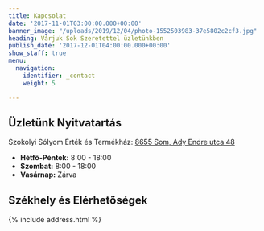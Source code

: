 ```yaml
---
title: Kapcsolat
date: '2017-11-01T03:00:00.000+00:00'
banner_image: "/uploads/2019/12/04/photo-1552503983-37e5802c2cf3.jpg"
heading: Várjuk Sok Szeretettel üzletünkben
publish_date: '2017-12-01T04:00:00.000+00:00'
show_staff: true
menu:
  navigation:
    identifier: _contact
    weight: 5

---
```

## Üzletünk Nyitvatartás

Szokolyi Sólyom Érték és Termékház:
[8655 Som, Ady Endre utca 48](https://www.google.hu/maps/place/Som,+Ady+Endre+u.+48,+8655/@46.8085755,18.1369737,17z/data=!3m1!4b1!4m5!3m4!1s0x4769c5a3c061a2eb:0x4010cc3bf8965f75!8m2!3d46.8085755!4d18.1391624)

* **Hétfő-Péntek:** 8:00 - 18:00
* **Szombat:** 8:00 - 18:00
* **Vasárnap:** Zárva

## Székhely és Elérhetőségek

{% include address.html %}

